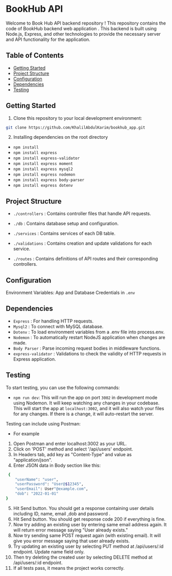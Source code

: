 # BookHub API

Welcome to Book Hub API backend repository ! This repository contains the code of BookHub backend web application . This backend is built using Node.js, Express, and other technologies to provide the necessary server and API functionality for the application.

## Table of Contents

- [Getting Started](#getting-started)
- [Project Structure](#project-structure)
- [Configuration](#configuration)
- [Dependencies](#dependencies)
- [Testing](#testing)

## Getting Started

 1. Clone this repository to your local development environment:

   ```bash
   git clone https://github.com/KhalilAbdulKarim/bookhub_app.git
   ```

2. Installing dependencies on the root directory 

- ```npm install``` 
- ```npm install express```
- ```npm install express-validator```
- ```npm install express moment```
- ```npm install express mysql2```
- ```npm install express nodemon```
- ```npm install express body-parser```
- ```npm install express dotenv```


## Project Structure

- `./controllers` : Contains controller files that handle API requests.

- `./db` : Contains database setup and configuration.

- `./services` : Contains services of each DB table.

- `./validations` : Contains creation and update validations for each service.

- `./routes` : Contains definitions of API routes and their corresponding controllers.


## Configuration
Environment Variables: App and Database Credentials in ```.env```

## Dependencies

- ```Express``` : For handling HTTP requests.
- ```Mysql2``` : To connect with MySQL database.
- ```Dotenv``` : To load environment variables from a .env file into process.env.
- ```Nodemon``` : To automatically restart NodeJS application when changes are made.
- ```Body Parser``` : Parse incoming request bodies in middleware functions.
- ```express-validator``` : Validations to check the validity of HTTP requests in Express application.

## Testing

To start testing, you can use the following commands:
- `npm run dev`: This will run the app on port ```3002``` in development mode using Nodemon. It will keep watching any changes in your codebase.
This will start the app at `localhost:3002`, and it will also watch your files for any changes. If there is a change, it will auto-restart the server.

Testing can include using Postman:
- For example

1. Open Postman and enter localhost:3002 as your URL.
2. Click on 'POST' method and select '/api/users' endpoint.
3. In Headers tab, add key as "Content-Type" and value as "application/json".
4. Enter JSON data in Body section like this:
```bash
 {
    "userName": "user",
    "userPassword": "User@$12345",
    "userEmail": User"@example.com",
    "dob": "2022-01-01"
}
```
5. Hit Send button. You should get a response containing user details including ID, name, email ,dob and password .
5. Hit Send button. You should get response code 200 if everything is fine.
6. Now try adding an existing user by entering same email address again. It will return error message saying "User already exists."
6. Now try sending same POST request again (with existing email). It will give you error message saying
that user already exists.
7. Try updating an existing user by selecting PUT method at /api/users/:id endpoint. Update name field only.
8. Then try deleting the created user by selecting DELETE method at /api/users/:id endpoint.
9. If all tests pass, it means the project works correctly.



















